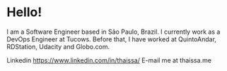 # Hello! 
I am a Software Engineer based in São Paulo, Brazil. I currently work as a DevOps Engineer at Tucows. Before that, I have worked at QuintoAndar, RDStation, Udacity and Globo.com.

Linkedin	https://www.linkedin.com/in/thaissa/
E-mail	me at thaissa.me
